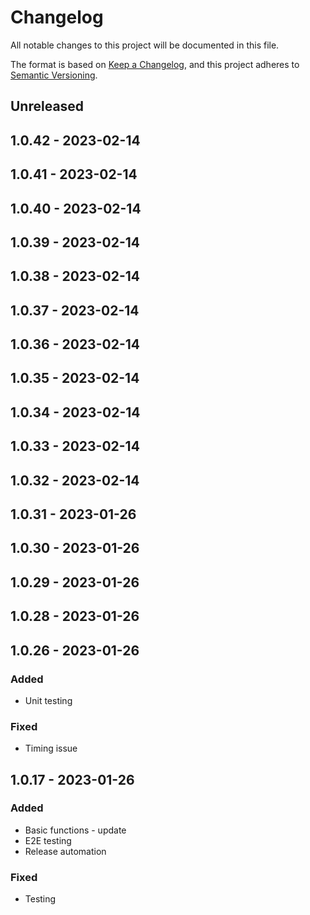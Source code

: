 # Changelog
All notable changes to this project will be documented in this file.

The format is based on [Keep a Changelog](https://keepachangelog.com/en/1.0.0/),
and this project adheres to [Semantic Versioning](https://semver.org/spec/v2.0.0.html).

## Unreleased

## 1.0.42 - 2023-02-14

## 1.0.41 - 2023-02-14

## 1.0.40 - 2023-02-14

## 1.0.39 - 2023-02-14

## 1.0.38 - 2023-02-14

## 1.0.37 - 2023-02-14

## 1.0.36 - 2023-02-14

## 1.0.35 - 2023-02-14

## 1.0.34 - 2023-02-14

## 1.0.33 - 2023-02-14

## 1.0.32 - 2023-02-14

## 1.0.31 - 2023-01-26

## 1.0.30 - 2023-01-26

## 1.0.29 - 2023-01-26

## 1.0.28 - 2023-01-26

## 1.0.26 - 2023-01-26
### Added
- Unit testing

### Fixed
- Timing issue

## 1.0.17 - 2023-01-26
### Added
- Basic functions - update
- E2E testing
- Release automation

### Fixed
- Testing
